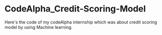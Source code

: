 # CodeAlpha_Credit-Scoring-Model
Here's the code of my codeAlpha internship which was about credit scoring model by using Machine learning.
